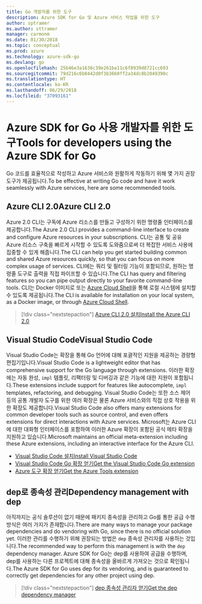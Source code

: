 ```yaml
---
title: Go 개발자를 위한 도구
description: Azure SDK for Go 및 Azure 서비스 작업을 위한 도구
author: sptramer
ms.author: sttramer
manager: carmonm
ms.date: 01/30/2018
ms.topic: conceptual
ms.prod: azure
ms.technology: azure-sdk-go
ms.devlang: go
ms.openlocfilehash: 25b46e3a1636c39e261ba11c6f8939d8721cc693
ms.sourcegitcommit: 79d216c6b0442d0f3b3660ff2a34dc8b2049390c
ms.translationtype: HT
ms.contentlocale: ko-KR
ms.lasthandoff: 06/29/2018
ms.locfileid: "37093161"
---
```

# <a name="tools-for-developers-using-the-azure-sdk-for-go"></a><span data-ttu-id="4dcd7-103">Azure SDK for Go 사용 개발자를 위한 도구</span><span class="sxs-lookup"><span data-stu-id="4dcd7-103">Tools for developers using the Azure SDK for Go</span></span>

<span data-ttu-id="4dcd7-104">Go 코드를 효율적으로 작성하고 Azure 서비스와 원활하게 작동하기 위해 몇 가지 권장 도구가 제공됩니다.</span><span class="sxs-lookup"><span data-stu-id="4dcd7-104">To be effective at writing Go code and have it work seamlessly with Azure services, here are some recommended tools.</span></span>

## <a name="azure-cli-20"></a><span data-ttu-id="4dcd7-105">Azure CLI 2.0</span><span class="sxs-lookup"><span data-stu-id="4dcd7-105">Azure CLI 2.0</span></span>

<span data-ttu-id="4dcd7-106">Azure 2.0 CLI는 구독에 Azure 리소스를 만들고 구성하기 위한 명령줄 인터페이스를 제공합니다.</span><span class="sxs-lookup"><span data-stu-id="4dcd7-106">The Azure 2.0 CLI provides a command-line interface to create and configure Azure resources in your subscriptions.</span></span> <span data-ttu-id="4dcd7-107">CLI는 공통 및 공유 Azure 리소스 구축을 빠르게 시작할 수 있도록 도와줌으로써 더 복잡한 서비스 사용에 집중할 수 있게 해줍니다.</span><span class="sxs-lookup"><span data-stu-id="4dcd7-107">The CLI can help you get started building common and shared Azure resources quickly, so that you can focus on more complex usage of services.</span></span> <span data-ttu-id="4dcd7-108">CLI에는 쿼리 및 필터링 기능이 포함되므로, 원하는 명령줄 도구로 출력을 직접 파이프할 수 있습니다.</span><span class="sxs-lookup"><span data-stu-id="4dcd7-108">The CLI has query and filtering features so you can pipe output directly to your favorite command-line tools.</span></span> <span data-ttu-id="4dcd7-109">CLI는 Docker 이미지로 또는 [Azure Cloud Shell](https://docs.microsoft.com/en-us/azure/cloud-shell/overview)을 통해 로컬 시스템에 설치할 수 있도록 제공됩니다.</span><span class="sxs-lookup"><span data-stu-id="4dcd7-109">The CLI is available for installation on your local system, as a Docker image, or through [Azure Cloud Shell](https://docs.microsoft.com/en-us/azure/cloud-shell/overview).</span></span>

> [!div class="nextstepaction"]
> [<span data-ttu-id="4dcd7-110">Azure CLI 2.0 설치</span><span class="sxs-lookup"><span data-stu-id="4dcd7-110">Install the Azure CLI 2.0</span></span>](/cli/azure/install-azure-cli)

## <a name="visual-studio-code"></a><span data-ttu-id="4dcd7-111">Visual Studio Code</span><span class="sxs-lookup"><span data-stu-id="4dcd7-111">Visual Studio Code</span></span>

<span data-ttu-id="4dcd7-112">Visual Studio Code는 확장을 통해 Go 언어에 대해 포괄적인 지원을 제공하는 경량형 편집기입니다.</span><span class="sxs-lookup"><span data-stu-id="4dcd7-112">Visual Studio Code is a lightweight editor that has comprehensive support for the Go language through extensions.</span></span> <span data-ttu-id="4dcd7-113">이러한 확장에는 자동 완성, `impl` 템플릿, 리팩터링 및 디버깅과 같은 기능에 대한 지원이 포함됩니다.</span><span class="sxs-lookup"><span data-stu-id="4dcd7-113">These extensions include support for features like autocomplete, `impl` templates, refactoring, and debugging.</span></span> <span data-ttu-id="4dcd7-114">Visual Studio Code는 또한 소스 제어 등의 공통 개발자 도구를 위한 여러 확장은 물론 Azure 서비스와의 직접 상호 작용을 위한 확장도 제공합니다.</span><span class="sxs-lookup"><span data-stu-id="4dcd7-114">Visual Studio Code also offers many extensions for common developer tools such as source control, and even offers extensions for direct interactions with Azure services.</span></span> <span data-ttu-id="4dcd7-115">Microsoft는 Azure CLI에 대한 대화형 인터페이스를 포함하여 이러한 Azure 확장이 포함된 공식 메타 확장을 지원하고 있습니다.</span><span class="sxs-lookup"><span data-stu-id="4dcd7-115">Microsoft maintains an official meta-extension including these Azure extensions, including an interactive interface for the Azure CLI.</span></span>

* [<span data-ttu-id="4dcd7-116">Visual Studio Code 설치</span><span class="sxs-lookup"><span data-stu-id="4dcd7-116">Install Visual Studio Code</span></span>](https://code.visualstudio.com/Download)
* [<span data-ttu-id="4dcd7-117">Visual Studio Code Go 확장 얻기</span><span class="sxs-lookup"><span data-stu-id="4dcd7-117">Get the Visual Studio Code Go extension</span></span>](https://code.visualstudio.com/docs/languages/go)
* [<span data-ttu-id="4dcd7-118">Azure 도구 확장 얻기</span><span class="sxs-lookup"><span data-stu-id="4dcd7-118">Get the Azure Tools extension</span></span>](https://marketplace.visualstudio.com/items?itemName=ms-vscode.vscode-azureextensionpack)

## <a name="dependency-management-with-dep"></a><span data-ttu-id="4dcd7-119">dep로 종속성 관리</span><span class="sxs-lookup"><span data-stu-id="4dcd7-119">Dependency management with dep</span></span>

<span data-ttu-id="4dcd7-120">아직까지는 공식 솔루션이 없기 때문에 패키지 종속성을 관리하고 Go를 통한 공급 수행 방식은 여러 가지가 존재합니다.</span><span class="sxs-lookup"><span data-stu-id="4dcd7-120">There are many ways to manage your package dependencies and do vendoring with Go, since there is no official solution yet.</span></span> <span data-ttu-id="4dcd7-121">이러한 관리를 수행하기 위해 권장되는 방법은 `dep` 종속성 관리자를 사용하는 것입니다.</span><span class="sxs-lookup"><span data-stu-id="4dcd7-121">The recommended way to perform this management is with the `dep` dependency manager.</span></span> <span data-ttu-id="4dcd7-122">Azure SDK for Go는 dep를 사용하여 공급을 수행하며, dep를 사용하는 다른 프로젝트에 대해 종속성을 올바르게 가져오는 것으로 확인됩니다.</span><span class="sxs-lookup"><span data-stu-id="4dcd7-122">The Azure SDK for Go uses dep for its vendoring, and is guaranteed to correctly get dependencies for any other project using dep.</span></span>

> [!div class="nextstepaction"]
> [<span data-ttu-id="4dcd7-123">dep 종속성 관리자 얻기</span><span class="sxs-lookup"><span data-stu-id="4dcd7-123">Get the dep dependency manager</span></span>](https://github.com/golang/dep)
